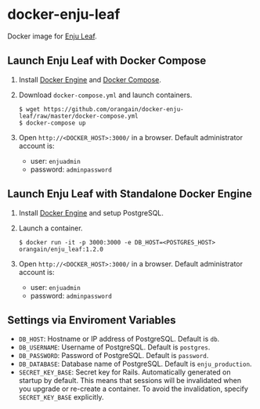 # docker-enju-leaf

Docker image for [Enju Leaf](https://github.com/next-l/enju_leaf).

## Launch Enju Leaf with Docker Compose

1. Install [Docker Engine](https://docs.docker.com/engine/) and [Docker Compose](https://docs.docker.com/compose/).

2. Download `docker-compose.yml` and launch containers.

   ```
   $ wget https://github.com/orangain/docker-enju-leaf/raw/master/docker-compose.yml
   $ docker-compose up
   ```

3. Open `http://<DOCKER_HOST>:3000/` in a browser. Default administrator account is:
   * user: `enjuadmin`
   * password: `adminpassword`

## Launch Enju Leaf with Standalone Docker Engine

1. Install [Docker Engine](https://docs.docker.com/engine/) and setup PostgreSQL.

2. Launch a container.

   ```
   $ docker run -it -p 3000:3000 -e DB_HOST=<POSTGRES_HOST> orangain/enju_leaf:1.2.0
   ```

3. Open `http://<DOCKER_HOST>:3000/` in a browser. Default administrator account is:
   * user: `enjuadmin`
   * password: `adminpassword`

## Settings via Enviroment Variables

* `DB_HOST`: Hostname or IP address of PostgreSQL. Default is `db`.
* `DB_USERNAME`: Username of PostgreSQL. Default is `postgres`.
* `DB_PASSWORD`: Password of PostgreSQL. Default is `password`.
* `DB_DATABASE`: Database name of PostgreSQL. Default is `enju_production`.
* `SECRET_KEY_BASE`: Secret key for Rails. Automatically generated on startup by default. This means that sessions will be invalidated when you upgrade or re-create a container. To avoid the invalidation, specify `SECRET_KEY_BASE` explicitly.
